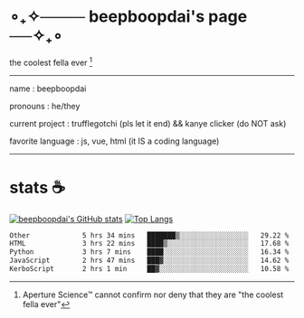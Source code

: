 # ∘₊✧──── beepboopdai's page ──✧₊∘
the coolest fella ever [^1]

---

name
: beepboopdai

pronouns
: he/they

current project
: trufflegotchi (pls let it end) && kanye clicker (do NOT ask)

favorite language
: js, vue, html (it IS a coding language)

---

# stats ☕

[![beepboopdai's GitHub stats](https://github-readme-stats.vercel.app/api?username=beepboopdai&theme=dracula&bg_color=00000000&hide_border=true)](https://github.com/anuraghazra/github-readme-stats) [![Top Langs](https://github-readme-stats.vercel.app/api/top-langs/?username=beepboopdai&theme=dracula&bg_color=00000000&hide_border=true&layout=donut)](https://github.com/anuraghazra/github-readme-stats) 

<!--START_SECTION:waka-->

```txt
Other             5 hrs 34 mins   ███████▒░░░░░░░░░░░░░░░░░   29.22 %
HTML              3 hrs 22 mins   ████▒░░░░░░░░░░░░░░░░░░░░   17.68 %
Python            3 hrs 7 mins    ████░░░░░░░░░░░░░░░░░░░░░   16.34 %
JavaScript        2 hrs 47 mins   ███▓░░░░░░░░░░░░░░░░░░░░░   14.62 %
KerboScript       2 hrs 1 min     ██▓░░░░░░░░░░░░░░░░░░░░░░   10.58 %
```

<!--END_SECTION:waka-->







[^1]: Aperture Science™ cannot confirm nor deny that they are "the coolest fella ever"
